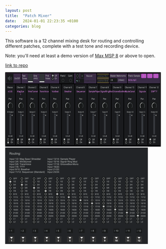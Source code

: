 ```yaml
---
layout: post
title:  "Patch Mixer"
date:   2024-01-01 22:23:35 +0100
categories: blog
---
```


This software is a 12 channel mixing desk for routing and controlling different patches, complete with a test tone and recording device.

Note: you'll need at least a demo version of <a href="https://cycling74.com/downloads">Max MSP 8</a> or above to open.

<a href="https://github.com/other-kat/patch-mixer">link to repo</a>

<img src="/assets/img/software/patchmixer1.png" height="240" width="641"/>

<img src="/assets/img/software/patchmixerbind.png" height="311" width="462"/>
